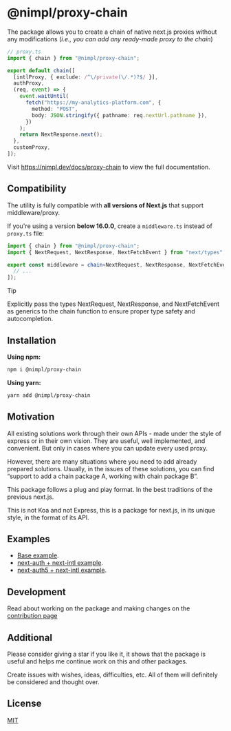 # @nimpl/proxy-chain

The package allows you to create a chain of native next.js proxies without any modifications (_i.e., you can add any ready-made proxy to the chain_)

```ts filename="proxy.ts"
// proxy.ts
import { chain } from "@nimpl/proxy-chain";

export default chain([
  [intlProxy, { exclude: /^\/private(\/.*)?$/ }],
  authProxy,
  (req, event) => {
    event.waitUntil(
      fetch("https://my-analytics-platform.com", {
        method: "POST",
        body: JSON.stringify({ pathname: req.nextUrl.pathname }),
      })
    );
    return NextResponse.next();
  },
  customProxy,
]);
```

Visit https://nimpl.dev/docs/proxy-chain to view the full documentation.

## Compatibility

The utility is fully compatible with **all versions of Next.js** that support middleware/proxy.

If you're using a version **below 16.0.0**, create a `middleware.ts` instead of `proxy.ts` file:

```ts filename="middleware.ts"
import { chain } from "@nimpl/proxy-chain";
import { NextRequest, NextResponse, NextFetchEvent } from "next/types";

export const middleware = chain<NextRequest, NextResponse, NextFetchEvent>([
  // ...
]);
```

> [!TIP]
> Explicitly pass the types NextRequest, NextResponse, and NextFetchEvent as generics to the chain function to ensure proper type safety and autocompletion.

## Installation

**Using npm:**

```bash
npm i @nimpl/proxy-chain
```

**Using yarn:**

```bash
yarn add @nimpl/proxy-chain
```

## Motivation

All existing solutions work through their own APIs - made under the style of express or in their own vision. They are useful, well implemented, and convenient. But only in cases where you can update every used proxy.

However, there are many situations where you need to add already prepared solutions. Usually, in the issues of these solutions, you can find “support to add a chain package A, working with chain package B”.

This package follows a plug and play format. In the best traditions of the previous next.js.

This is not Koa and not Express, this is a package for next.js, in its unique style, in the format of its API.

## Examples

- [Base example](https://github.com/alexdln/nimpl-proxy-chain/tree/main/examples/base).
- [next-auth + next-intl example](https://github.com/alexdln/nimpl-proxy-chain/tree/main/examples/auth-intl).
- [next-auth5 + next-intl example](https://github.com/alexdln/nimpl-proxy-chain/tree/main/examples/auth5-intl).

## Development

Read about working on the package and making changes on the [contribution page](https://nimpl.dev/contribution)

## Additional

Please consider giving a star if you like it, it shows that the package is useful and helps me continue work on this and other packages.

Create issues with wishes, ideas, difficulties, etc. All of them will definitely be considered and thought over.

## License

[MIT](https://github.com/alexdln/nimpl-proxy-chain/blob/main/LICENSE)

